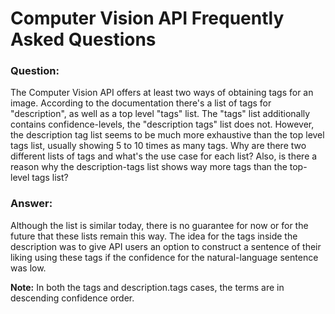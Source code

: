 <!-- 
NavPath: Computer Vision API
LinkLabel: CV-FAQ
Url: Computer-Vision-API/CV-FAQ.md
Weight: ???
-->

# Computer Vision API Frequently Asked Questions

### Question: 
The Computer Vision API offers at least two ways of obtaining tags for an image. According to the documentation there's a list of tags for "description", as well as a top level "tags" list. The "tags" list additionally contains confidence-levels, the "description tags" list does not. However, the description tag list seems to be much more exhaustive than the top level tags list, usually showing 5 to 10 times as many tags. Why are there two different lists of tags and what's the use case for each list? Also, is there a reason why the description-tags list shows way more tags than the top-level tags list? 
### Answer:
Although the list is similar today, there is no guarantee for now or for the future that these lists remain this way. The idea for the tags inside the description was to give API users an option to construct a sentence of their liking using these tags if the confidence for the natural-language sentence was low.

**Note:** In both the tags and description.tags cases, the terms are in descending confidence order.
